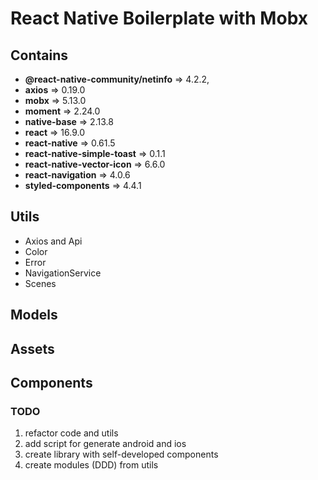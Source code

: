 # React Native Boilerplate with Mobx

## Contains

* **@react-native-community/netinfo** => 4.2.2,
* **axios** => 0.19.0
* **mobx** => 5.13.0
* **moment** => 2.24.0
* **native-base** => 2.13.8
* **react** => 16.9.0
* **react-native** => 0.61.5
* **react-native-simple-toast** => 0.1.1
* **react-native-vector-icon** => 6.6.0
* **react-navigation** => 4.0.6
* **styled-components** => 4.4.1

## Utils

* Axios and Api
* Color
* Error
* NavigationService
* Scenes

## Models

## Assets

## Components

### TODO

1. refactor code and utils
2. add script for generate android and ios
3. create library with self-developed components
4. create modules (DDD) from utils
